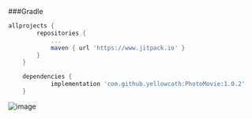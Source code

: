 ###Gradle
``` groovy 
allprojects {
		repositories {
			...
			maven { url 'https://www.jitpack.io' }
		}
	}
```

``` groovy 
	dependencies {
	        implementation 'com.github.yellowcath:PhotoMovie:1.0.2'
	}
```
![image](https://github.com/yellowcath/PhotoMovie/raw/master/readme/demo.gif)